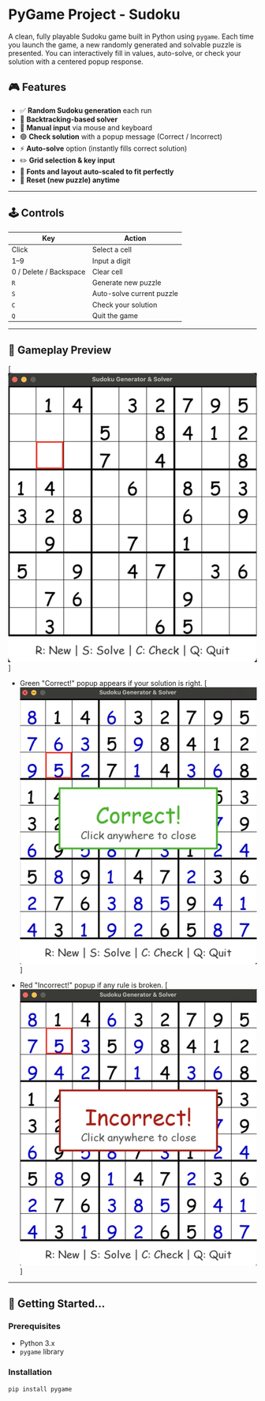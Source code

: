 # PyGame Project - Sudoku

A clean, fully playable Sudoku game built in Python using `pygame`. Each time you launch the game, a new randomly generated and solvable puzzle is presented. You can interactively fill in values, auto-solve, or check your solution with a centered popup response.

## 🎮 Features

- ✅ **Random Sudoku generation** each run
- 🧠 **Backtracking-based solver**
- 🎯 **Manual input** via mouse and keyboard
- 🟢 **Check solution** with a popup message (Correct / Incorrect)
- ⚡ **Auto-solve** option (instantly fills correct solution)
- ✏️ **Grid selection & key input**
- 🎨 **Fonts and layout auto-scaled to fit perfectly**
- 🔁 **Reset (new puzzle) anytime**

---

## 🕹️ Controls

 | Key       | Action                    |
 |-----------|---------------------------|
 | Click     | Select a cell             |
 | 1–9       | Input a digit             |
 | 0 / Delete / Backspace | Clear cell   |
 | `R`       | Generate new puzzle       |
 | `S`       | Auto-solve current puzzle |
 | `C`       | Check your solution       |
 | `Q`       | Quit the game             |

---

## 🧩 Gameplay Preview

[![Empty Sudoku Sample](img/EmptyGrids.png)]

- Green "Correct!" popup appears if your solution is right.
[![Correct Sudoku Sample](img/Correct.png)]

- Red "Incorrect!" popup if any rule is broken.
[![Incorrect Sudoku Sample](img/Incorrect.png)]

---

## 🚀 Getting Started...

### Prerequisites

- Python 3.x
- `pygame` library

### Installation

```bash
pip install pygame
